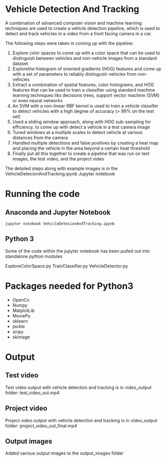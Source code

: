 # Vehicle Detection And Tracking
A combination of advanced computer vision and machine learning techniques are used to create a vehicle detection pipeline, which is used to detect and track vehicles in a video from a front facing camera in a car.

The following steps were taken in coming up with the pipeline:
1. Explore color spaces to come up with a color space that can be used to distinguish between vehicles and non-vehicle images from a standard dataset.
2. Explorethe histogram of oriented gradients (HOG) features and come up with a set of parameters to reliably distinguish vehicles from non-vehicles
3. Extract a combination of spatial features, color histograms, and HOG features that can be used to train a classifier using standard machine learning techniques liks decisions trees, support vector machine (SVM) or even neural networks
4. An SVM with a non-linear RBF kernel is used to train a vehicle  classifer to detect vehicles with a high degree of accuracy (> 99% on the test set)
5. Used a sliding window approach, along with HOG sub-sampling for efficiency, to come up with detect a vehicle in a test camera image
6. Tuned windows at a mutliple scales to detect vehicle at various distances from the camera
7. Handled multiple detections and false positives by creating a heat map and placing the vehicle in the area beyond a certain heat threshold
8. Finally put all this together to create a pipeline that was run on test images, the test video, and the project video

The detailed steps along with example images is in the VehicleDetecionAndTracking.ipynb Jupyter notebook

# Running the code

## Anaconda and Jupyter Notebook

`jupyter notebook VehicleDetecionAndTracking.ipynb`


## Python 3
Some of the code within the jupyter notebook has been pulled out into standalone python modules

ExploreColorSpace.py
TrainClassifier.py
VehicleDetector.py


# Packages needed for Python3

* OpenCv
* Numpy
* MatplotLib
* MoviePy
* sklearn
* pickle
* scipy
* skimage

# Output

## Test video
Test video output with vehicle detection and tracking is in video_output folder: test_video_out.mp4

## Project video
Project video output with vehicle detection and tracking is in video_output folder: project_video_out_final.mp4

## Output images
Added various output images to the output_images folder
